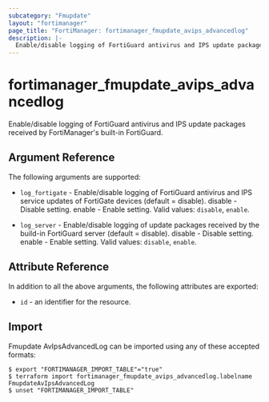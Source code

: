 ```yaml
---
subcategory: "Fmupdate"
layout: "fortimanager"
page_title: "FortiManager: fortimanager_fmupdate_avips_advancedlog"
description: |-
  Enable/disable logging of FortiGuard antivirus and IPS update packages received by FortiManager's built-in FortiGuard.
---
```


# fortimanager_fmupdate_avips_advancedlog
Enable/disable logging of FortiGuard antivirus and IPS update packages received by FortiManager's built-in FortiGuard.

## Argument Reference


The following arguments are supported:


* `log_fortigate` - Enable/disable logging of FortiGuard antivirus and IPS service updates of FortiGate devices (default = disable). disable - Disable setting. enable - Enable setting. Valid values: `disable`, `enable`.

* `log_server` - Enable/disable logging of update packages received by the build-in FortiGuard server (default = disable). disable - Disable setting. enable - Enable setting. Valid values: `disable`, `enable`.



## Attribute Reference

In addition to all the above arguments, the following attributes are exported:
* `id` - an identifier for the resource.

## Import

Fmupdate AvIpsAdvancedLog can be imported using any of these accepted formats:
```
$ export "FORTIMANAGER_IMPORT_TABLE"="true"
$ terraform import fortimanager_fmupdate_avips_advancedlog.labelname FmupdateAvIpsAdvancedLog
$ unset "FORTIMANAGER_IMPORT_TABLE"
```


